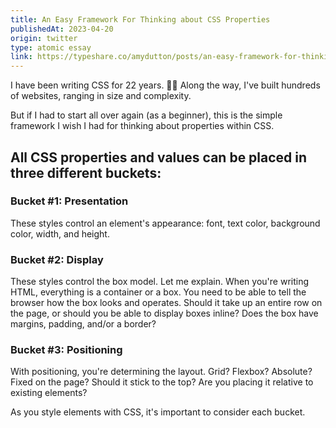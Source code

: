 ```yaml
---
title: An Easy Framework For Thinking about CSS Properties
publishedAt: 2023-04-20
origin: twitter
type: atomic essay
link: https://typeshare.co/amydutton/posts/an-easy-framework-for-thinking-about-css-properties
---
```


I have been writing CSS for 22 years. 👵🏻 Along the way, I've built hundreds of websites, ranging in size and complexity.

But if I had to start all over again (as a beginner), this is the simple framework I wish I had for thinking about properties within CSS.

## All CSS properties and values can be placed in three different buckets:

### Bucket #1: Presentation

These styles control an element's appearance: font, text color, background color, width, and height.

### Bucket #2: Display

These styles control the box model. Let me explain. When you're writing HTML, everything is a container or a box. You need to be able to tell the browser how the box looks and operates. Should it take up an entire row on the page, or should you be able to display boxes inline? Does the box have margins, padding, and/or a border?

### Bucket #3: Positioning

With positioning, you're determining the layout. Grid? Flexbox? Absolute? Fixed on the page? Should it stick to the top? Are you placing it relative to existing elements?

As you style elements with CSS, it's important to consider each bucket.
